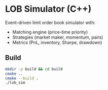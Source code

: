 # LOB Simulator (C++)

Event-driven limit order book simulator with:
- Matching engine (price-time priority)
- Strategies (market maker, momentum, pairs)
- Metrics (PnL, inventory, Sharpe, drawdown)

## Build
```bash
mkdir -p build && cd build
cmake ..
cmake --build .
./lob_sim
